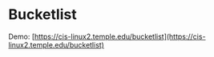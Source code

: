 # Bucketlist

Demo: [https://cis-linux2.temple.edu/bucketlist](https://cis-linux2.temple.edu/bucketlist)
